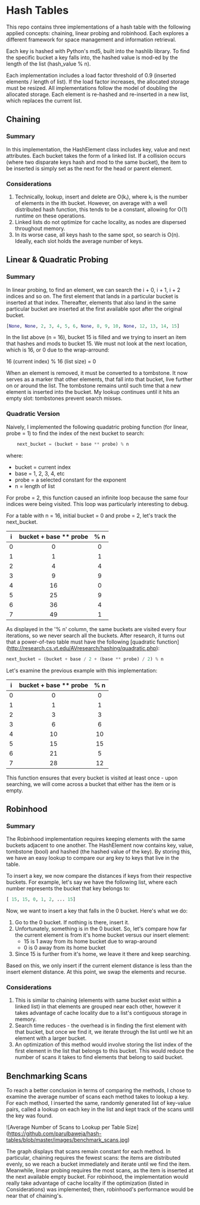 # Hash Tables

This repo contains three implementations of a hash table with the following applied concepts: chaining, linear probing and robinhood. Each explores a different framework for space management and information retrieval.

Each key is hashed with Python's md5, built into the hashlib library. To find the specific bucket a key falls into, the hashed value is mod-ed by the length of the list (hash_value % n).

Each implementation includes a load factor threshold of 0.9 (inserted elements / length of list). If the load factor increases, the allocated storage must be resized. All implementations follow the model of doubling the allocated storage. Each element is re-hashed and re-inserted in a new list, which replaces the current list.

## Chaining

### Summary

In this implementation, the HashElement class includes key, value and next attributes. Each bucket takes the form of a linked list. If a collision occurs (where two disparate keys hash and mod to the same bucket), the item to be inserted is simply set as the next for the head or parent element.

### Considerations

1. Technically, lookup, insert and delete are O(kᵢ), where kᵢ is the number of elements in the ith bucket. However, on average with a well distributed hash function, this tends to be a constant, allowing for O(1) runtime on these operations.
2. Linked lists do not optimize for cache locality, as nodes are dispersed throughout memory.
3. In its worse case, all keys hash to the same spot, so search is O(n). Ideally, each slot holds the average number of keys.

## Linear & Quadratic Probing

### Summary

In linear probing, to find an element, we can search the i + 0, i + 1, i + 2 indices and so on. The first element that lands in a particular bucket is inserted at that index. Thereafter, elements that also land in the same particular bucket are inserted at the first available spot after the original bucket.

```python
[None, None, 2, 3, 4, 5, 6, None, 8, 9, 10, None, 12, 13, 14, 15]
```

In the list above (n = 16), bucket 15 is filled and we trying to insert an item that hashes and mods to bucket 15. We must not look at the next location, which is 16, or 0 due to the wrap-arround:

  16 (current index)  % 16 (list size) = 0

When an element is removed, it must be converted to a tombstone. It now serves as a marker that other elements, that fall into that bucket, live further on or around the list. The tombstone remains until such time that a new element is inserted into the bucket. My lookup continues until it hits an empty slot: tombstones prevent search misses.

### Quadratic Version

Naively, I implemented the following quadatric probing function (for linear, probe = 1) to find the index of the next bucket to search:

```python
    next_bucket = (bucket + base ** probe) % n
```

where:

- bucket = current index
- base = 1, 2, 3, 4, etc
- probe = a selected constant for the exponent
- n = length of list

For probe = 2, this function caused an infinite loop because the same four indices were being visited. This loop was particularly interesting to debug.

For a table with n = 16, initial bucket = 0 and probe = 2, let's track the next_bucket.

| i | bucket + base ** probe | % n |
|:-:|:----------------------:|:---:|
| 0 | 0                      | 0   |
| 1 | 1                      | 1   |
| 2 | 4                      | 4   |
| 3 | 9                      | 9   |
| 4 | 16                     | 0   |
| 5 | 25                     | 9   |
| 6 | 36                     | 4   |
| 7 | 49                     | 1   |

As displayed in the '% n' column, the same buckets are visited every four iterations, so we never search all the buckets. After research, it turns out that a power-of-two table must have the following [quadratic function] (http://research.cs.vt.edu/AVresearch/hashing/quadratic.php):

```python
next_bucket = (bucket + base / 2 + (base ** probe) / 2) % n
```

Let's examine the previous example with this implementation:

| i | bucket + base ** probe | % n |
|:-:|:----------------------:|:---:|
| 0 | 0                      | 0   |
| 1 | 1                      | 1   |
| 2 | 3                      | 3   |
| 3 | 6                      | 6   |
| 4 | 10                     | 10  |
| 5 | 15                     | 15  |
| 6 | 21                     | 5   |
| 7 | 28                     | 12  |

This function ensures that every bucket is visited at least once - upon searching, we will come across a bucket that either has the item or is empty.

## Robinhood

### Summary

The Robinhood implementation requires keeping elements with the same buckets adjacent to one another. The HashElement now contains key, value, tombstone (bool) and hashed (the hashed value of the key). By storing this, we have an easy lookup to compare our arg key to keys that live in the table.

To insert a key, we now compare the distances if keys from their respective buckets. For example, let's say we have the following list, where each number represents the bucket that key belongs to:

```python
[ 15, 15, 0, 1, 2, ... 15]
```

Now, we want to insert a key that falls in the 0 bucket. Here's what we do:
1) Go to the 0 bucket. If nothing is there, insert it.
2) Unfortunately, something is in the 0 bucket. So, let's compare how far the current element is from it's home bucket versus our insert element:
    - 15 is 1 away from its home bucket due to wrap-around
    - 0 is 0 away from its home bucket
3) Since 15 is further from it's home, we leave it there and keep searching.

Based on this, we only insert if the current element distance is less than the insert element distance. At this point, we swap the elements and recurse.

### Considerations

1. This is similar to chaining (elements with same bucket exist within a linked list) in that elements are grouped near each other, however it takes advantage of cache locality due to a list's contiguous storage in memory.
2. Search time reduces - the overhead is in finding the first element with that bucket, but once we find it, we iterate through the list until we hit an element with a larger bucket.
3. An optimization of this method would involve storing the list index of the first element in the list that belongs to this bucket. This would reduce the number of scans it takes to find elements that belong to said bucket.

## Benchmarking Scans

To reach a better conclusion in terms of comparing the methods, I chose to examine the average number of scans each method takes to lookup a key. For each method, I inserted the same, randomly generated list of key-value pairs, called a lookup on each key in the list and kept track of the scans until the key was found.

![Average Number of Scans to Lookup per Table Size] (https://github.com/parulbaweja/hash-tables/blob/master/images/benchmark_scans.jpg)

The graph displays that scans remain constant for each method. In particular, chaining requires the fewest scans: the items are distributed evenly, so we reach a bucket immediately and iterate until we find the item. Meanwhile, linear probing requires the most scans, as the item is inserted at the next available empty bucket. For robinhood, the implementation would really take advantage of cache locality if the optimization (listed in Considerations) was implemented; then, robinhood's performance would be near that of chaining's.
